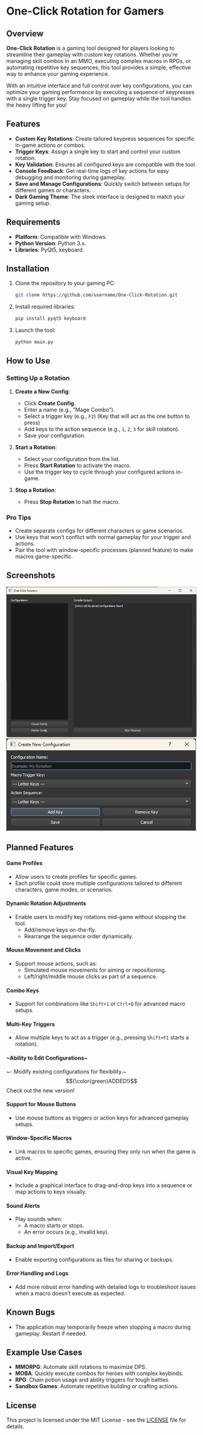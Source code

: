 # One-Click Rotation for Gamers

## Overview

**One-Click Rotation** is a gaming tool designed for players looking to streamline their gameplay with custom key rotations. Whether you’re managing skill combos in an MMO, executing complex macros in RPGs, or automating repetitive key sequences, this tool provides a simple, effective way to enhance your gaming experience.

With an intuitive interface and full control over key configurations, you can optimize your gaming performance by executing a sequence of keypresses with a single trigger key. Stay focused on gameplay while the tool handles the heavy lifting for you!

## Features

- **Custom Key Rotations**: Create tailored keypress sequences for specific in-game actions or combos.
- **Trigger Keys**: Assign a single key to start and control your custom rotation.
- **Key Validation**: Ensures all configured keys are compatible with the tool.
- **Console Feedback**: Get real-time logs of key actions for easy debugging and monitoring during gameplay.
- **Save and Manage Configurations**: Quickly switch between setups for different games or characters.
- **Dark Gaming Theme**: The sleek interface is designed to match your gaming setup.

## Requirements

- **Platform**: Compatible with Windows.
- **Python Version**: Python 3.x.
- **Libraries**: PyQt5, keyboard.

## Installation

1. Clone the repository to your gaming PC:

   ```bash
   git clone https://github.com/username/One-Click-Rotation.git
   ```

2. Install required libraries:

   ```bash
   pip install pyqt5 keyboard
   ```

3. Launch the tool:

   ```bash
   python main.py
   ```

## How to Use

### Setting Up a Rotation

1. **Create a New Config**:
   - Click **Create Config**.
   - Enter a name (e.g., "Mage Combo").
   - Select a trigger key (e.g., `F2`) (Key that will act as the one button to press)
   - Add keys to the action sequence (e.g., `1`, `2`, `3` for skill rotation).
   - Save your configuration.

2. **Start a Rotation**:
   - Select your configuration from the list.
   - Press **Start Rotation** to activate the macro.
   - Use the trigger key to cycle through your configured actions in-game.

3. **Stop a Rotation**:
   - Press **Stop Rotation** to halt the macro.

### Pro Tips

- Create separate configs for different characters or game scenarios.
- Use keys that won’t conflict with normal gameplay for your trigger and actions.
- Pair the tool with window-specific processes (planned feature) to make macros game-specific.

## Screenshots

![Main Window](./assets/main_window.png)
![Create Config Window](./assets/create_config_window.png)

## Planned Features

#### Game Profiles
- Allow users to create profiles for specific games.
- Each profile could store multiple configurations tailored to different characters, game modes, or scenarios.

#### Dynamic Rotation Adjustments
- Enable users to modify key rotations mid-game without stopping the tool.
  - Add/remove keys on-the-fly.
  - Rearrange the sequence order dynamically.

#### Mouse Movement and Clicks
- Support mouse actions, such as:
  - Simulated mouse movements for aiming or repositioning.
  - Left/right/middle mouse clicks as part of a sequence.

#### Combo Keys
- Support for combinations like `Shift+1` or `Ctrl+Q` for advanced macro setups.

#### Multi-Key Triggers
- Allow multiple keys to act as a trigger (e.g., pressing `Shift+F1` starts a rotation).

#### ~Ability to Edit Configurations~
~- Modify existing configurations for flexibility.~ $${\color{green}ADDED!}$$ Check out the new version!

#### Support for Mouse Buttons
- Use mouse buttons as triggers or action keys for advanced gameplay setups.

#### Window-Specific Macros
- Link macros to specific games, ensuring they only run when the game is active.

#### Visual Key Mapping
- Include a graphical interface to drag-and-drop keys into a sequence or map actions to keys visually.

#### Sound Alerts
- Play sounds when:
  - A macro starts or stops.
  - An error occurs (e.g., invalid key).

#### Backup and Import/Export
- Enable exporting configurations as files for sharing or backups.

#### Error Handling and Logs
- Add more robust error handling with detailed logs to troubleshoot issues when a macro doesn’t execute as expected.


## Known Bugs

- The application may temporarily freeze when stopping a macro during gameplay. Restart if needed.

## Example Use Cases

- **MMORPG**: Automate skill rotations to maximize DPS.
- **MOBA**: Quickly execute combos for heroes with complex keybinds.
- **RPG**: Chain potion usage and ability triggers for tough battles.
- **Sandbox Games**: Automate repetitive building or crafting actions.

## License

This project is licensed under the MIT License - see the [LICENSE](LICENSE) file for details.
